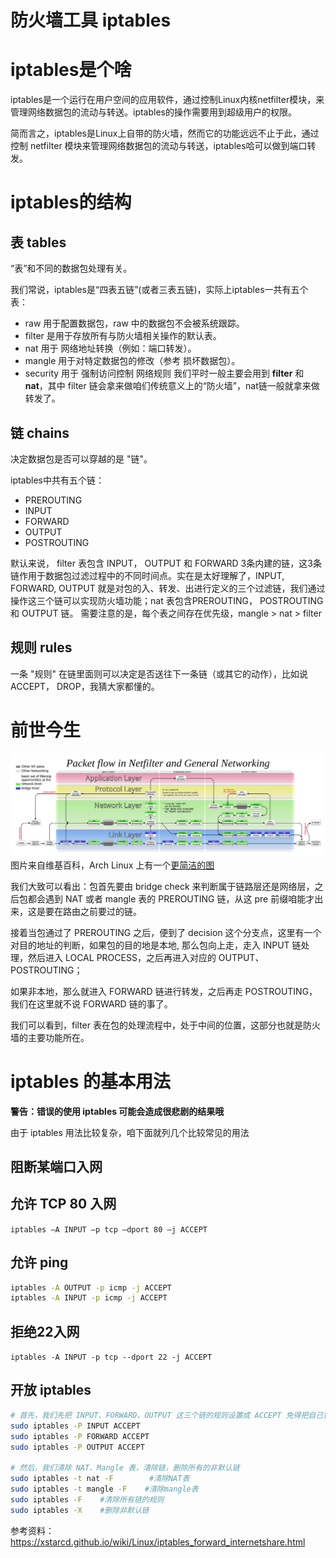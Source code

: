 # 防火墙工具 iptables

# iptables是个啥
iptables是一个运行在用户空间的应用软件，通过控制Linux内核netfilter模块，来管理网络数据包的流动与转送。iptables的操作需要用到超级用户的权限。

简而言之，iptables是Linux上自带的防火墙，然而它的功能远远不止于此，通过控制 netfilter 模块来管理网络数据包的流动与转送，iptables哈可以做到端口转发。
# iptables的结构
## 表 tables
“表”和不同的数据包处理有关。

我们常说，iptables是“四表五链”(或者三表五链)，实际上iptables一共有五个表：
* raw 用于配置数据包，raw 中的数据包不会被系统跟踪。
* filter 是用于存放所有与防火墙相关操作的默认表。
* nat 用于 网络地址转换（例如：端口转发）。
* mangle 用于对特定数据包的修改（参考 损坏数据包）。
* security 用于 强制访问控制 网络规则
我们平时一般主要会用到 **filter** 和 **nat**，其中 filter 链会拿来做咱们传统意义上的“防火墙”，nat链一般就拿来做转发了。
## 链 chains
决定数据包是否可以穿越的是 "链"。

iptables中共有五个链：
* PREROUTING
* INPUT
* FORWARD
* OUTPUT
* POSTROUTING

默认来说， filter 表包含 INPUT， OUTPUT 和 FORWARD 3条内建的链，这3条链作用于数据包过滤过程中的不同时间点。实在是太好理解了，INPUT, FORWARD, OUTPUT 就是对包的入、转发、出进行定义的三个过滤链，我们通过操作这三个链可以实现防火墙功能；nat 表包含PREROUTING， POSTROUTING 和 OUTPUT 链。
需要注意的是，每个表之间存在优先级，mangle > nat > filter
## 规则 rules
一条 "规则" 在链里面则可以决定是否送往下一条链（或其它的动作），比如说ACCEPT， DROP，我猜大家都懂的。

# 前世今生
![](../assets/iptables_ufw/Netfilter-packet-flow.svg)
图片来自维基百科，Arch Linux 上有一个[更简洁的图](https://www.frozentux.net/iptables-tutorial/images/tables_traverse.jpg)

我们大致可以看出：包首先要由 bridge check 来判断属于链路层还是网络层，之后包都会遇到 NAT 或者 mangle 表的 PREROUTING 链，从这 pre 前缀咱能才出来，这是要在路由之前要过的链。

接着当包通过了 PREROUTING 之后，便到了 decision 这个分支点，这里有一个对目的地址的判断，如果包的目的地是本地, 那么包向上走，走入 INPUT 链处理，然后进入 LOCAL PROCESS，之后再进入对应的 OUTPUT、POSTROUTING；

如果非本地，那么就进入 FORWARD 链进行转发，之后再走 POSTROUTING，我们在这里就不说 FORWARD 链的事了。

我们可以看到，filter 表在包的处理流程中，处于中间的位置，这部分也就是防火墙的主要功能所在。

# iptables 的基本用法

**警告：错误的使用 iptables 可能会造成很悲剧的结果哦**

由于 iptables 用法比较复杂，咱下面就列几个比较常见的用法

## 阻断某端口入网

## 允许 TCP 80 入网
`iptables –A INPUT –p tcp –dport 80 –j ACCEPT`

## 允许 ping
```bash
iptables -A OUTPUT -p icmp -j ACCEPT
iptables -A INPUT -p icmp -j ACCEPT  
```

## 拒绝22入网
`iptables -A INPUT -p tcp --dport 22 -j ACCEPT   `

## 开放 iptables
```bash
# 首先，我们先把 INPUT、FORWARD、OUTPUT 这三个链的规则设置成 ACCEPT 免得把自己锁在门外：
sudo iptables -P INPUT ACCEPT
sudo iptables -P FORWARD ACCEPT
sudo iptables -P OUTPUT ACCEPT

# 然后，我们清除 NAT、Mangle 表，清除链，删除所有的非默认链
sudo iptables -t nat -F        #清除NAT表
sudo iptables -t mangle -F    #清除mangle表
sudo iptables -F    #清除所有链的规则
sudo iptables -X    #删除非默认链
```

参考资料：
https://xstarcd.github.io/wiki/Linux/iptables_forward_internetshare.html
